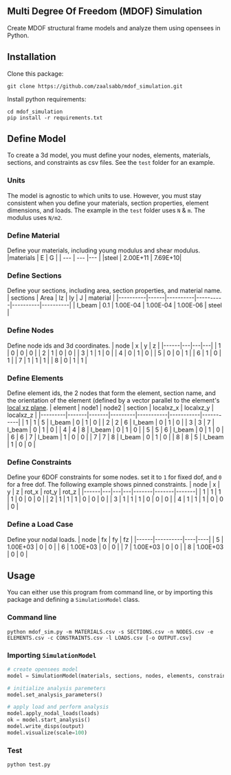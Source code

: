 ## Multi Degree Of Freedom (MDOF) Simulation 
Create MDOF structural frame models and analyze them using opensees in Python.
## Installation
Clone this package:
```
git clone https://github.com/zaalsabb/mdof_simulation.git
```
Install python requirements:
```
cd mdof_simulation
pip install -r requirements.txt
```

## Define Model
To create a 3d model, you must define your nodes, elements, materials, sections, and constraints as csv files. See the `test` folder for an example.

### Units
The model is agnostic to which units to use. However, you must stay consistent when you define your materials, section properties, element dimensions, and loads. The example in the `test` folder uses `N` & `m`. The modulus uses `N/m2`.

### Define Material
Define your materials, including young modulus and shear modulus.
|materials | E | G |
| --- | --- |--- |
|steel | 2.00E+11 | 7.69E+10|

### Define Sections
Define your sections, including area, section properties, and material name.
| sections | Area | Iz       | Iy       | J        | material |
|----------|------|----------|----------|----------|----------|
| I_beam   | 0.1  | 1.00E-04 | 1.00E-04 | 1.00E-06 | steel    |

### Define Nodes
Define node ids and 3d coordinates.
| node | x | y | z |
|------|---|---|---|
| 1    | 0 | 0 | 0 |
| 2    | 1 | 0 | 0 |
| 3    | 1 | 1 | 0 |
| 4    | 0 | 1 | 0 |
| 5    | 0 | 0 | 1 |
| 6    | 1 | 0 | 1 |
| 7    | 1 | 1 | 1 |
| 8    | 0 | 1 | 1 |

### Define Elements
Define element ids, the 2 nodes that form the element, section name, and the orientation of the element (defined by a vector parallel to the element's [local xz plane](https://opensees.berkeley.edu/wiki/index.php/Linear_Transformation).
| element | node1 | node2 | section | localxz_x | localxz_y | localxz_z |
|---------|-------|-------|---------|-----------|-----------|-----------|
| 1       | 1     | 5     | I_beam  | 0         | 1         | 0         |
| 2       | 2     | 6     | I_beam  | 0         | 1         | 0         |
| 3       | 3     | 7     | I_beam  | 0         | 1         | 0         |
| 4       | 4     | 8     | I_beam  | 0         | 1         | 0         |
| 5       | 5     | 6     | I_beam  | 0         | 1         | 0         |
| 6       | 6     | 7     | I_beam  | 1         | 0         | 0         |
| 7       | 7     | 8     | I_beam  | 0         | 1         | 0         |
| 8       | 8     | 5     | I_beam  | 1         | 0         | 0         |

### Define Constraints
Define your 6DOF constraints for some nodes. set it to `1` for fixed dof, and `0` for a free dof. The following example shows pinned constraints.
| node | x | y | z | rot_x | rot_y | rot_z |
|------|---|---|---|-------|-------|-------|
| 1    | 1 | 1 | 1 | 0     | 0     | 0     |
| 2    | 1 | 1 | 1 | 0     | 0     | 0     |
| 3    | 1 | 1 | 1 | 0     | 0     | 0     |
| 4    | 1 | 1 | 1 | 0     | 0     | 0     |

### Define a Load Case
Define your nodal loads.
| node | fx       | fy | fz |
|------|----------|----|----|
| 5    | 1.00E+03 | 0  | 0  |
| 6    | 1.00E+03 | 0  | 0  |
| 7    | 1.00E+03 | 0  | 0  |
| 8    | 1.00E+03 | 0  | 0  |

## Usage
You can either use this program from command line, or by importing this package and defining a `SimulationModel` class.

### Command line
```
python mdof_sim.py -m MATERIALS.csv -s SECTIONS.csv -n NODES.csv -e ELEMENTS.csv -c CONSTRAINTS.csv -l LOADS.csv [-o OUTPUT.csv]
```

### Importing `SimulationModel`
```python
# create opensees model
model = SimulationModel(materials, sections, nodes, elements, constraints)

# initialize analysis paremeters
model.set_analysis_parameters()

# apply load and perform analysis
model.apply_nodal_loads(loads)
ok = model.start_analysis()    
model.write_disps(output)
model.visualize(scale=100) 
```

### Test
```
python test.py
```